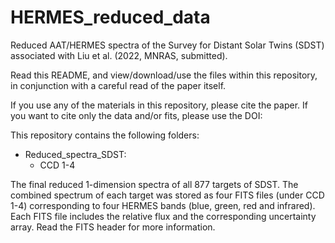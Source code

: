 # HERMES_reduced_data

Reduced AAT/HERMES spectra of the Survey for Distant Solar Twins (SDST) associated with Liu et al. (2022, MNRAS, submitted).

Read this README, and view/download/use the files within this repository, in conjunction with a careful read of the paper itself.

If you use any of the materials in this repository, please cite the paper. If you want to cite only the data and/or fits, please use the DOI:

This repository contains the following folders:


- Reduced_spectra_SDST:
  - CCD 1-4

The final reduced 1-dimension spectra of all 877 targets of SDST. The combined spectrum of each target was stored as four FITS files (under CCD 1-4) corresponding to four HERMES bands (blue, green, red and infrared). Each FITS file includes the relative flux and the corresponding uncertainty array. Read the FITS header for more information.
